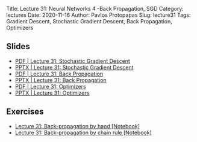Title: Lecture 31: Neural Networks 4 -Back Propagation, SGD
Category: lectures
Date: 2020-11-16
Author: Pavlos Protopapas
Slug: lecture31
Tags: Gradient Descent, Stochastic Gradient Descent, Back Propagation, Optimizers


## Slides
- [PDF | Lecture 31: Stochastic Gradient Descent]({attach}slides/Lecture31_B_NN_SGD.pdf)
- [PPTX | Lecture 31: Stochastic Gradient Descent]({attach}slides/Lecture31_B_NN_SGD.pptx)
- [PDF | Lecture 31: Back Propagation]({attach}slides/Lecture31_Backprop.pdf)
- [PPTX | Lecture 31: Back Propagation]({attach}slides/Lecture31_Backprop.pptx)
- [PDF | Lecture 31: Optimizers]({attach}slides/Lecture31_32_Optimizers.pdf)
- [PPTX | Lecture 31: Optimizers]({attach}slides/Lecture31_32_Optimizers.pptx)

## Exercises
- [Lecture 31: Back-propagation by hand [Notebook]]({filename}notebook/s2-ex2-challenge.ipynb)
- [Lecture 31: Back-propagation by chain rule [Notebook]]({filename}notebook/chain_rule-challenge.ipynb)
